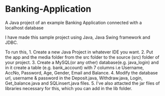 # Banking-Application
A Java project of an example Banking Application connected with a localhost database

I have made this sample project using Java, Java Swing framework and JDBC.

To run this, 
    1. Create a new Java Project in whatever IDE you want.
    2. Put the app and the media folder from the src folder to the source (src) folder of your project.
    3. Create a MySQL(or any other) database(e.g. java_login) and in it create a table (e.g. bank_account) with 7  columns i.e Username, AccNo, Password, Age, Gender, Email and Balance.
    4. Modify the database url, username & password in the Deposit.java, Withdraw.java, Login, Get_balance.java and SQLinsert.java files.
    5. I've also attacted the jar files of libraries necessary for this, which you can add in the lib folder.
